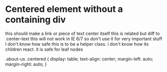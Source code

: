 # Centered element without a containing div
this should make a link or piece of text center itself
this is related but diff to .center-text
this will not work in IE 6/7 so don't use it for very important stuff
I don't know how safe this is to be a helper class. i don't know how its children react. it is safe for leaf nodes

.about-us .centered {
	display: table;
	text-align: center;
	margin-left: auto;
	margin-right: auto;
}


